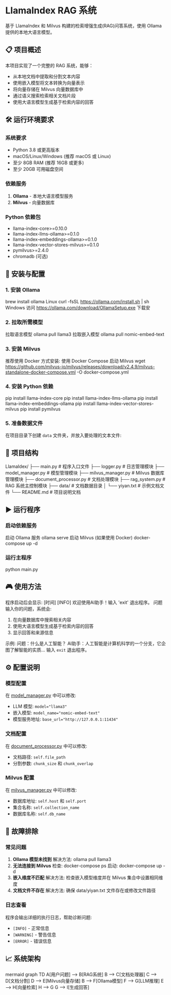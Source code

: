 
# LlamaIndex RAG 系统

基于 LlamaIndex 和 Milvus 构建的检索增强生成(RAG)问答系统，使用 Ollama 提供的本地大语言模型。

## 📋 项目概述

本项目实现了一个完整的 RAG 系统，能够：
- 从本地文档中提取和分割文本内容
- 使用嵌入模型将文本转换为向量表示
- 将向量存储在 Milvus 向量数据库中
- 通过语义搜索检索相关文档片段
- 使用大语言模型生成基于检索内容的回答

## 🛠 运行环境要求

### 系统要求
- Python 3.8 或更高版本
- macOS/Linux/Windows (推荐 macOS 或 Linux)
- 至少 8GB RAM (推荐 16GB 或更多)
- 至少 20GB 可用磁盘空间

### 依赖服务
1. **Ollama** - 本地大语言模型服务
2. **Milvus** - 向量数据库

### Python 依赖包
- llama-index-core>=0.10.0
- llama-index-llms-ollama>=0.1.0
- llama-index-embeddings-ollama>=0.1.0
- llama-index-vector-stores-milvus>=0.1.0
- pymilvus>=2.4.0
- chromadb (可选)

## 🚀 安装与配置

### 1. 安装 Ollama
brew install ollama
Linux
curl -fsSL https://ollama.com/install.sh | sh
Windows
访问 https://ollama.com/download/OllamaSetup.exe 下载安
### 2. 拉取所需模型
拉取语言模型
ollama pull llama3
拉取嵌入模型
ollama pull nomic-embed-text
### 3. 安装 Milvus
推荐使用 Docker 方式安装:
使用 Docker Compose 启动 Milvus
wget https://github.com/milvus-io/milvus/releases/download/v2.4.9/milvus-standalone-docker-compose.yml -O docker-compose.yml
### 4. 安装 Python 依赖
pip install llama-index-core
pip install llama-index-llms-ollama
pip install llama-index-embeddings-ollama
pip install llama-index-vector-stores-milvus
pip install pymilvus
### 5. 准备数据文件
在项目目录下创建 `data` 文件夹，并放入要处理的文本文件:
## 📁 项目结构
LlamaIdex/
├── main.py # 程序入口文件
├── logger.py # 日志管理模块
├── model_manager.py # 模型管理模块
├── milvus_manager.py # Milvus 数据库管理模块
├── document_processor.py # 文档处理模块
├── rag_system.py # RAG 系统主控制模块
├── data/ # 文档数据目录
│ └── yiyan.txt # 示例文档文件
└── README.md # 项目说明文档
## ▶️ 运行程序

### 启动依赖服务
启动 Ollama 服务
ollama serve
启动 Milvus (如果使用 Docker)
docker-compose up -d
### 运行主程序
python main.py
## 🎮 使用方法

程序启动后会显示:
[时间] [INFO] 欢迎使用AI助手！输入 'exit' 退出程序。 问题
输入你的问题，系统会:
1. 在向量数据库中搜索相关内容
2. 使用大语言模型生成基于检索内容的回答
3. 显示回答和来源信息

示例:
问题：什么是人工智能？
AI助手：人工智能是计算机科学的一个分支，它企图了解智能的实质...
输入 `exit` 退出程序。

## ⚙️ 配置说明

### 模型配置
在 [model_manager.py](file:///Users/liuguanghu/PythonPorject/LlamaIdex/src/model_manager.py) 中可以修改:
- LLM 模型: `model="llama3"`
- 嵌入模型: `model_name="nomic-embed-text"`
- 模型服务地址: `base_url="http://127.0.0.1:11434"`

### 文档配置
在 [document_processor.py](file:///Users/liuguanghu/PythonPorject/LlamaIdex/src/document_processor.py) 中可以修改:
- 文档路径: `self.file_path`
- 分割参数: `chunk_size` 和 `chunk_overlap`

### Milvus 配置
在 [milvus_manager.py](file:///Users/liuguanghu/PythonPorject/LlamaIdex/src/milvus_manager.py) 中可以修改:
- 数据库地址: `self.host` 和 `self.port`
- 集合名称: `self.collection_name`
- 数据库名称: `self.db_name`

## 🔧 故障排除

### 常见问题

1. **Ollama 模型未找到**
解决方法: ollama pull llama3
2. **无法连接到 Milvus**
检查: docker-compose ps
启动: docker-compose up -d
3. **嵌入维度不匹配**
解决方法: 检查嵌入模型维度并在 Milvus 集合中设置相同维度
4. **文档文件不存在**
解决方法: 确保 data/yiyan.txt 文件存在或修改文件路径
### 日志查看
程序会输出详细的执行日志，帮助诊断问题:
- `[INFO]` - 正常信息
- `[WARNING]` - 警告信息
- `[ERROR]` - 错误信息

## 📈 系统架构
mermaid
graph TD
A[用户问题] --> B[RAG系统]
B --> C[文档处理器] 
C --> D[文档分割]
D --> E[Milvus向量存储] 
B --> F[Ollama模型] 
F --> G[LLM推理]
E --> H[向量检索]
H --> G
G --> I[生成回答]



